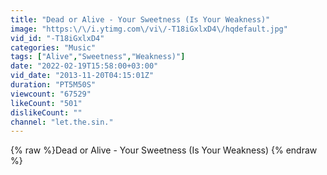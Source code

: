 ```yaml
---
title: "Dead or Alive - Your Sweetness (Is Your Weakness)"
image: "https:\/\/i.ytimg.com\/vi\/-T18iGxlxD4\/hqdefault.jpg"
vid_id: "-T18iGxlxD4"
categories: "Music"
tags: ["Alive","Sweetness","Weakness)"]
date: "2022-02-19T15:58:00+03:00"
vid_date: "2013-11-20T04:15:01Z"
duration: "PT5M50S"
viewcount: "67529"
likeCount: "501"
dislikeCount: ""
channel: "let.the.sin."
---
```

{% raw %}Dead or Alive - Your Sweetness (Is Your Weakness) {% endraw %}
